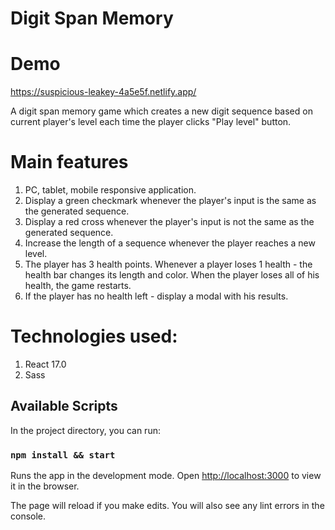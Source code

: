 # Digit Span Memory

# Demo

https://suspicious-leakey-4a5e5f.netlify.app/

A digit span memory game which creates a new digit sequence based on current player's level each time the player clicks "Play level" button.

# Main features

1. PC, tablet, mobile responsive application.
2. Display a green checkmark whenever the player's input is the same as the generated sequence.
3. Display a red cross whenever the player's input is not the same as the generated sequence.
4. Increase the length of a sequence whenever the player reaches a new level.
5. The player has 3 health points. Whenever a player loses 1 health - the health bar changes its length and color. When the player loses all of his health, the game restarts.
6. If the player has no health left - display a modal with his results.

# Technologies used:

1. React 17.0
2. Sass


## Available Scripts

In the project directory, you can run:

### `npm install && start`

Runs the app in the development mode.
Open [http://localhost:3000](http://localhost:3000) to view it in the browser.

The page will reload if you make edits.
You will also see any lint errors in the console.
